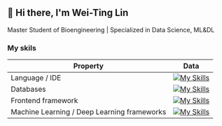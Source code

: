 ## 👋 Hi there, I'm Wei-Ting Lin

Master Student of Bioengineering | Specialized in Data Science, ML&DL



### My skils

| Property                                  | Data                                           |
|-------------------------------------------|------------------------------------------------|
| Language / IDE                            | [![My Skills](https://skillicons.dev/icons?i=js,py,r)](https://skillicons.dev)                                  |
| Databases                                 | [![My Skills](https://skillicons.dev/icons?i=mysql,mongodb)](https://skillicons.dev)                                      |
| Frontend framework                         |[![My Skills](https://skillicons.dev/icons?i=angular,vue)](https://skillicons.dev)                                  |
| Machine Learning / Deep Learning frameworks|[![My Skills](https://skillicons.dev/icons?i=tensorflow,pytorch)](https://skillicons.dev) |


